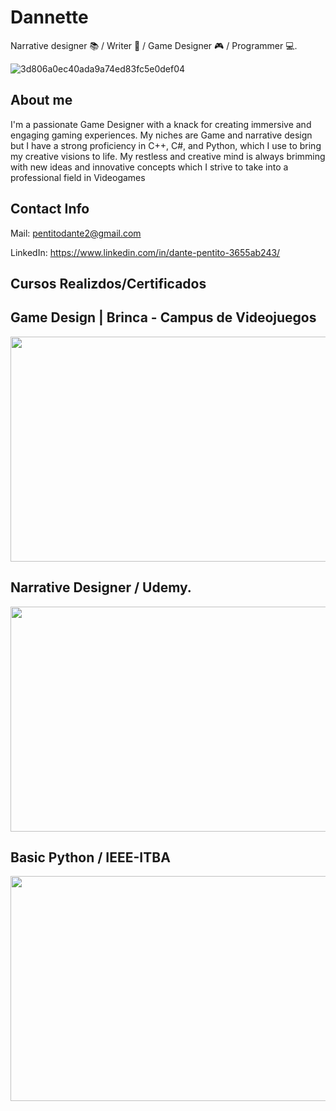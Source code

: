 # Dannette 

Narrative designer 📚 / Writer 📖 / Game Designer 🎮 / Programmer 💻.

![3d806a0ec40ada9a74ed83fc5e0def04](https://user-images.githubusercontent.com/63015968/217115937-74e95241-6035-4017-a4af-2ae9389cb1e2.jpg)

## About me 
I'm a passionate Game Designer with a knack for creating immersive and engaging gaming experiences. My niches are Game and narrative design but I have a strong proficiency in C++, C#, and Python, which I use to bring my creative visions to life. My restless and creative mind is always brimming with new ideas and innovative concepts which I strive to take into a professional field in Videogames

## Contact Info

Mail: pentitodante2@gmail.com

LinkedIn: https://www.linkedin.com/in/dante-pentito-3655ab243/

## Cursos Realizdos/Certificados
## Game Design | Brinca - Campus de Videojuegos
<img src="https://github.com/user-attachments/assets/a3a4f120-b4e4-4e71-b5a5-1580e6415e48" width="650" height="360"/>

## Narrative Designer / Udemy.
<img src="https://github.com/Undateable/Undateable/assets/63015968/2e59bac4-d1f2-4579-8093-301cb0d0bc14" width="540" height="360"/>

## Basic Python / IEEE-ITBA
<img src="https://github.com/Undateable/Undateable/assets/63015968/346907ae-fbe4-4d16-beb8-fd20e041ccd3" width="650" height="360"/>

